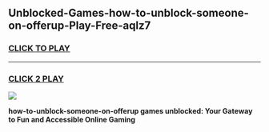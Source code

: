 
## Unblocked-Games-how-to-unblock-someone-on-offerup-Play-Free-aqlz7
<h3>
<a href="https://premium76.site?title=how-to-unblock-someone-on-offerup&ref=20M">CLICK TO PLAY</a></h3>
<hr>

<h3>
<a href="https://premium76.site?title=how-to-unblock-someone-on-offerup&ref=20M">CLICK 2 PLAY</a>
  
</h3>

<a href="https://premium76.site?title=how-to-unblock-someone-on-offerup&ref=19M"><img src="https://clearcache.store/games.png"></a>


**how-to-unblock-someone-on-offerup games unblocked: Your Gateway to Fun and Accessible Online Gaming**

